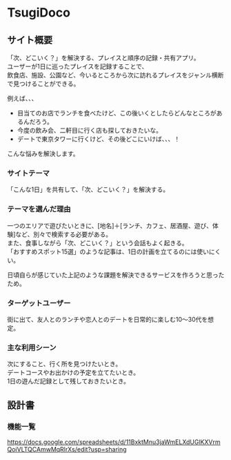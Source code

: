# TsugiDoco

## サイト概要
「次、どこいく？」を解決する、プレイスと順序の記録・共有アプリ。  
ユーザーが1日に巡ったプレイスを記録することで、  
飲食店、施設、公園など、今いるところから次に訪れるプレイスをジャンル横断で見つけることができる。  

例えば、、、  

- 目当てのお店でランチを食べたけど、この後いくとしたらどんなところがあるんだろう。   
- 今度の飲み会、二軒目に行く店も探しておきたいな。  
- デートで東京タワーに行くけど、その後どこにいけば、、、！   

こんな悩みを解決します。  


### サイトテーマ
「こんな1日」を共有して、「次、どこいく？」を解決する。  

### テーマを選んだ理由
一つのエリアで遊びたいときに、[地名]＋[ランチ、カフェ、居酒屋、遊び、体験]など、別々で検索する必要がある。  
また、食事しながら「次、どこいく？」という会話もよく起きる。  
「おすすめスポット15選」のような記事は、1日の計画を立てるのには使いにくい。  

日頃自らが感じていた上記のような課題を解決できるサービスを作ろうと思ったため。  

### ターゲットユーザー
街に出て、友人とのランチや恋人とのデートを日常的に楽しむ10〜30代を想定。  

### 主な利用シーン
次にすること、行く所を見つけたいとき。  
デートコースやお出かけの予定を立てたいとき。  
1日の遊んだ記録として残しておきたいとき。  

## 設計書

### 機能一覧
https://docs.google.com/spreadsheets/d/11BxktMnu3jaWmELXdUGlKXVrmQoiVLTQCAmwMqRlrXs/edit?usp=sharing  

